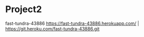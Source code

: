 # Project2 

fast-tundra-43886
https://fast-tundra-43886.herokuapp.com/ | https://git.heroku.com/fast-tundra-43886.git